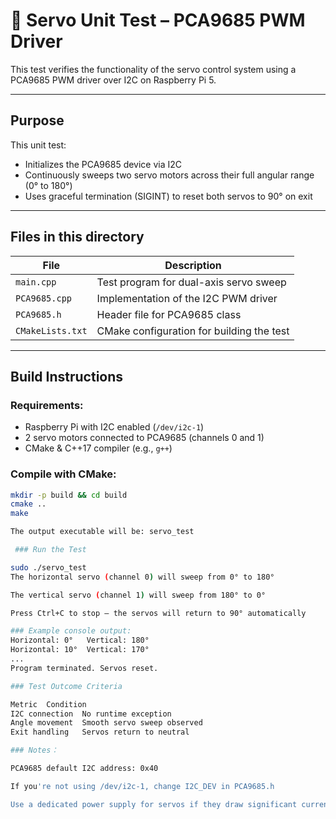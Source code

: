 # 🧪 Servo Unit Test – PCA9685 PWM Driver

This test verifies the functionality of the servo control system using a PCA9685 PWM driver over I2C on Raspberry Pi 5.

---

##  Purpose

This unit test:
- Initializes the PCA9685 device via I2C
- Continuously sweeps two servo motors across their full angular range (0° to 180°)
- Uses graceful termination (SIGINT) to reset both servos to 90° on exit

---

##  Files in this directory

| File          | Description                          |
|---------------|--------------------------------------|
| `main.cpp`    | Test program for dual-axis servo sweep |
| `PCA9685.cpp` | Implementation of the I2C PWM driver |
| `PCA9685.h`   | Header file for PCA9685 class        |
| `CMakeLists.txt` | CMake configuration for building the test |

---

##  Build Instructions

### Requirements:
- Raspberry Pi with I2C enabled (`/dev/i2c-1`)
- 2 servo motors connected to PCA9685 (channels 0 and 1)
- CMake & C++17 compiler (e.g., `g++`)

### Compile with CMake:
```bash
mkdir -p build && cd build
cmake ..
make

The output executable will be: servo_test

 ### Run the Test

sudo ./servo_test
The horizontal servo (channel 0) will sweep from 0° to 180°

The vertical servo (channel 1) will sweep from 180° to 0°

Press Ctrl+C to stop – the servos will return to 90° automatically

### Example console output:
Horizontal: 0°   Vertical: 180°
Horizontal: 10°  Vertical: 170°
...
Program terminated. Servos reset.

### Test Outcome Criteria

Metric	Condition
I2C connection	No runtime exception
Angle movement	Smooth servo sweep observed
Exit handling	Servos return to neutral

### Notes：

PCA9685 default I2C address: 0x40

If you're not using /dev/i2c-1, change I2C_DEV in PCA9685.h

Use a dedicated power supply for servos if they draw significant current
